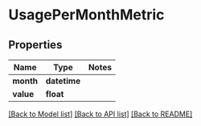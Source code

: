 # UsagePerMonthMetric

## Properties
Name | Type | Notes
------------ | ------------- | -------------
**month** | **datetime** | 
**value** | **float** | 

[[Back to Model list]](../README.md#documentation-for-models) [[Back to API list]](../README.md#documentation-for-api-endpoints) [[Back to README]](../README.md)


